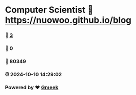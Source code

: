 # Computer Scientist :link: https://nuowoo.github.io/blog 
### :page_facing_up: [3](https://nuowoo.github.io/blog/tag.html) 
### :speech_balloon: 0 
### :hibiscus: 80349 
### :alarm_clock: 2024-10-10 14:29:02 
### Powered by :heart: [Gmeek](https://github.com/Meekdai/Gmeek)
